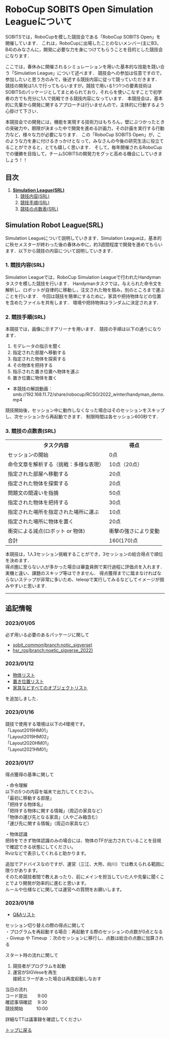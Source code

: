 # **RoboCup SOBITS Open Simulation Leagueについて**

SOBITSでは，RoboCupを模した競技会である「RoboCup SOBITS Open」を開催しています．
これは，RoboCupに出場したことのないメンバー(主にB3，B4)のみなさんに，開発に必要な力を身につけてもらうことを目的とした競技会になります．

ここでは，春休みに開催されるシミュレーションを用いた基本的な技能を競い合う「Simulation League」について述べます．
競技会への参加は任意ですので，参加したいと思う方のみで，後述する競技内容に従って競っていただきます．
競技の開発は1人で行ってもらいますが，競技で用いる1つ1つの要素技術はSOBITSのパッケージとしてまとめられており，それらを使いこなすことで初学者の方でも充分に1人で挑戦できる競技内容になっています．
本競技会は，基本的に先輩から開発に関するアプローチは行いませんので，主体的に行動するよう心掛けて下さい．

本競技会での開発には，機能を実現する技術力はもちろん，壁にぶつかったときの突破力や，期限が決まった中で開発を進める計画力，その計画を実行する行動力など，様々な力が必要になります．
この「RoboCup SOBITS Open」が，このような力を身に付けるきっかけとなって，みなさんの今後の研究生活に役立てることができると，とても嬉しく思います．
そして，毎年開催されるRoboCupでの優勝を目指して，チームSOBITSの開発力をグッと高める機会にしていきましょう！！

## **目次**

1. [**Simulation League(SRL)**](#simulation-robot-leaguesrl)
    1. [競技内容(SRL)](#1-競技内容srl)
    2. [競技手順(SRL)](#2-競技手順srl)
    3. [競技の点数表(SRL)](#3-競技の点数表srl)

## **Simulation Robot League(SRL)**

Simulation Leagueについて説明していきます．Simulation Leagueは，基本的に秋セメスターが終わった後の春休み中に，約3週間程度で開発を進めてもらいます．以下から競技の内容について説明していきます．

### 1. 競技内容(SRL)

Simulation Leagueでは，RoboCup Simulation Leagueで行われたHandymanタスクを模した競技を行います．
Handymanタスクでは，与えられた命令文を解析し、ロボットが自律的に移動し，注文された物を掴み，別のところまで運ぶことを行います．
今回は競技を簡単にするために，家具や把持物体などの位置を含めたファイルを共有します．
環境や把持物体はランダムに決定されます．

### 2. 競技手順(SRL)

本競技では，画像に示すアリーナを用います．
競技の手順は以下の通りになります．

1. モデレータの指示を聞く
2. 指定された部屋へ移動する
3. 指定された物体を探索する
4. その物体を把持する
5. 指示された置き位置へ物体を運ぶ
6. 置き位置に物体を置く

- 本競技の解説動画：smb://192.168.11.72/share/robocup/RCSO/2022_winter/handyman_demo.mp4

競技開始後，セッション中に動作しなくなった場合はそのセッションをスキップし、次セッションから再起動できます．
制限時間は各セッション600秒です．

### 3. 競技の点数表(SRL)

<table>
    <tr>
        <th>タスク内容</th>
        <th>得点</th>
    </tr>
    <tr>
        <td>セッションの開始</td>
        <td>0点</td>
    </tr>
    <tr>
        <td>命令文章を解析する（挑戦：多様な表現）</td>
        <td>10点（20点）</td>
    </tr>
    <tr>
        <td>指定された部屋へ移動する</td>
        <td>20点</td>
    </tr>
    <tr>
        <td>指定された物体を探索する</td>
        <td>20点</td>
    </tr>
    <tr>
        <td>問題文の間違いを指摘</td>
        <td>50点</td>
    </tr>
    <tr>
        <td>指定された物体を把持する</td>
        <td>30点</td>
    </tr>
    <tr>
        <td>指定された場所を指定された場所に運ぶ</td>
        <td>10点</td>
    </tr>
    <tr>
        <td>指定された場所に物体を置く</td>
        <td>20点</td>
    </tr>
    <tr>
        <td>衝突による減点(ロボット or 物体)</td>
        <td>衝撃の強さにより変動</td>
    </tr>
    <tr>
        <td>合計</td>
        <td>160(170)点</td>
    </tr>
</table>

本競技は，1人3セッション挑戦することができ，3セッションの総合得点で順位を決めます．  
得点圏に至らない人が多かった場合は審査員側で実行過程に評価点を入れます．  
実機と違い、課題のスキップ等はできません．
得点獲得までに踏まなければならないステップが非常に多いため、teleopで実行してみるなどしてイメージが掴みやすいと思います.

---

## 追記情報
### 2023/01/05

必ず用いる必要のあるパッケージに関して

- [sobit_common(branch:notic_sigverse)](https://github.com/TeamSOBITS/sobit_common/tree/noetic_sigverse)
- [hsr_ros(branch:noetic_sigverse_2022)](https://github.com/TeamSOBITS/hsr_ros/tree/noetic_sigverse_2022)

### 2023/01/12

- [物体リスト](https://github.com/TeamSOBITS/robocup_sobits_open/blob/rcso_2022_srl/object_list/graspable_object_list.txt)
- [置き位置リスト](https://github.com/TeamSOBITS/robocup_sobits_open/blob/rcso_2022_srl/object_list/destination_list.txt)
- [家具などすべてのオブジェクトリスト](https://github.com/TeamSOBITS/robocup_sobits_open/blob/rcso_2022_srl/object_list/other_object_list.txt)

を追加しました．

### 2023/01/16

競技で使用する環境は以下の4環境です。  
「Layout2019HM01」  
「Layout2019HM02」  
「Layout2020HM01」  
「Layout2021HM01」  

### 2023/01/17
得点獲得の基準に関して  

・命令理解  
    以下の5つの内容を端末で出力してください。  
    「最初に移動する部屋」  
    「把持する物体名」  
    「把持する物体に関する情報」（周辺の家具など）  
    「物体の運び先となる家具」（人やごみ箱含む）  
    「運び先に関する情報」（周辺の家具など）  

・物体認識  
    把持をできず物体認識のみの場合には、物体のTFが出力されていることを目視で確認できる状態にしてください。  
    Rvizなどで表示してくれると助かります。

追加でアドバイスなのですが、運営（三江、大熊、向川）では教えられる範囲に限りがあります。  
そのため競技者間で教えあったり、前にメインを担当していた人や先輩に聞くことでより開発が効率的に進むと思います。  
ルールや仕様などに関しては運営への質問をお願いします。  


### 2023/01/18
- [Q&Aリスト](https://docs.google.com/document/d/1kG2_dLQ8gdHry6u1r7ejECMdrJUCTa6LgoKpogq6qzg/edit?usp=sharing)

セッション切り替えの際の得点に関して  
・プログラムを再起動する場合：再起動する際のセッションの点数が0点となる  
・Giveup や Timeup        ：次のセッションに移行し、点数は総合の点数に加算される  

スタート時の流れに関して  
1. 競技者がプログラムを起動  
2. 運営がSIGVeseを再生  
接続エラーがあった場合は再度起動しなおす  

当日の流れ  
コード提出　　 9:00  
確認事項確認　 9:30  
競技開始　　　10:00  

詳細なTTは議事録を確認してください  

[トップに戻る](#robocup-sobits-openについて)
